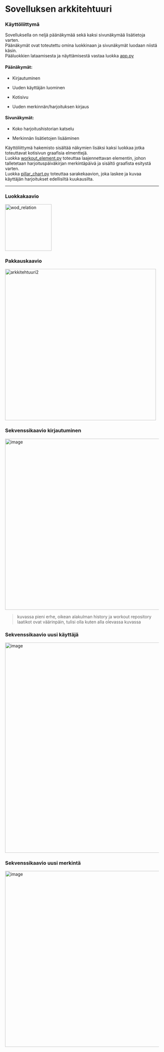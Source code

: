 # Sovelluksen arkkitehtuuri

### Käyttöliittymä
Sovelluksella on neljä päänäkymää sekä kaksi sivunäkymää lisätietoja varten.\
Päänäkymät ovat toteutettu omina luokkinaan ja sivunäkymät luodaan niistä käsin.\
Pääluokkien lataamisesta ja näyttämisestä vastaa luokka [app.py](python-app/src/app.py)

#### Päänäkymät:

- Kirjautuminen
  
- Uuden käyttäjän luominen
- Kotisivu
- Uuden merkinnän/harjoituksen kirjaus

#### Sivunäkymät:
- Koko harjoitushistorian katselu
  
- Merkinnän lisätietojen lisääminen

Käyttöliittymä hakemisto sisältää näkymien lisäksi kaksi luokkaa jotka toteuttavat kotisivun graafisia elmenttejä.\
Luokka [workout_element.py](python-app/src/gui/workout_element.py) toteuttaa laajennettavan elementin, johon talletetaan harjoituspäiväkirjan merkintäpäivä ja sisältö graafista esitystä varten.\
Luokka [pillar_chart.py](python-app/src/gui/pillar_chart.py) toteuttaa sarakekaavion, joka laskee ja kuvaa käyttäjän harjoitukset edellisiltä kuukausilta. 

---

###  Luokkakaavio
<img width="152" alt="wod_relation" src="https://github.com/Karri6/ot-harjoitustyo/assets/126342259/cbeaae83-9b11-4ba6-b179-02976a033b9e">

### Pakkauskaavio
<img width="494" alt="arkkitehtuuri2" src="https://github.com/Karri6/ot-harjoitustyo/assets/126342259/cf7f61e0-bdf7-4cbf-b64d-86fee95f4af7">

### Sekvenssikaavio kirjautuminen
<img width="558" alt="image" src="https://github.com/Karri6/ot-harjoitustyo/assets/126342259/79c96ac9-bbb5-49ca-b33e-1e388ecab014">

> kuvassa pieni erhe, oikean alakulman history ja workout repository laatikot ovat väärinpäin, tulisi olla kuten alla olevassa kuvassa

### Sekvenssikaavio uusi käyttäjä
<img width="686" alt="image" src="https://github.com/Karri6/ot-harjoitustyo/assets/126342259/e2390287-2fab-406f-9b44-e09b7452452c">

### Sekvenssikaavio uusi merkintä
<img width="574" alt="image" src="https://github.com/Karri6/ot-harjoitustyo/assets/126342259/fea666a7-2a2f-4b47-86b1-09ad4e861205">
